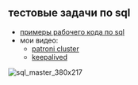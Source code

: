 ## тестовые задачи по sql

- [примеры рабочего кода по sql](https://github.com/PerynFr/sql_test_to_work/tree/main/accounting)
- мои видео:
  - [patroni cluster](https://youtu.be/OhLO_iM2VP8)
  - [keepalived](https://youtu.be/Bz6OXWoydFw)

![sql_master_380x217](https://user-images.githubusercontent.com/15075759/36085081-1e61376c-0fd4-11e8-9318-6c1fac6eebe8.png) 
